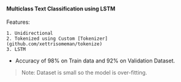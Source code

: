 #### Multiclass Text Classification using LSTM


Features:

	1. Unidirectional
	2. Tokenized using Custom [Tokenizer](github.com/xettrisomeman/tokenize)
	3. LSTM 

- Accuracy of 98% on Train data and 92% on Validation Dataset.

>Note: Dataset is small so the model is over-fitting.




